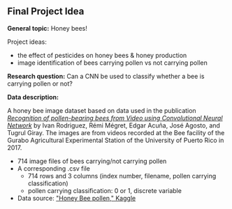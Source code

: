## Final Project Idea

**General topic:** Honey bees! 

Project ideas:

- the effect of pesticides on honey bees & honey production
- image identification of bees carrying pollen vs not carrying pollen

**Research question:** Can a CNN be used to classify whether a bee is carrying pollen or not? 

**Data description:**

A honey bee image dataset based on data used in the publication [*Recognition of pollen-bearing bees from Video using Convolutional Neural Network*](https://doi.org/10.1109/WACV.2018.00041) by Ivan Rodriguez, Rémi Mégret, Edgar Acuña, José Agosto, and Tugrul Giray. The images are from videos recorded at the Bee facility of the Gurabo Agricultural Experimental Station of the University of Puerto Rico in 2017.

- 714 image files of bees carrying/not carrying pollen
- A corresponding .csv file 
  - 714 rows and 3 columns (index number, filename, pollen carrying classification)
  - pollen carrying classification: 0 or 1, discrete variable
- Data source: ["Honey Bee pollen," Kaggle](https://www.kaggle.com/ivanfel/honey-bee-pollen)
